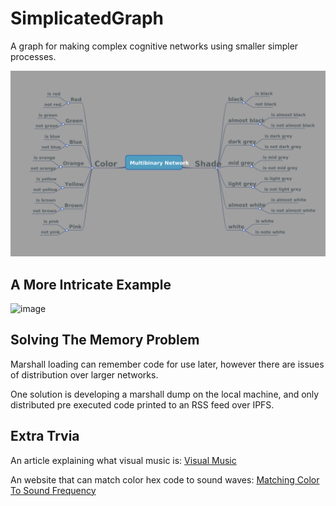 # SimplicatedGraph
A graph for making complex cognitive networks using smaller simpler processes.

![Filter Map](https://github.com/LWFlouisa/SimplicatedGraph/blob/main/Images/Multibinary%20Network.png?raw=true)

## A More Intricate Example
![image](https://github.com/LWFlouisa/SimplicatedGraph/assets/9245433/016347b2-7286-4715-af1a-e6a639140f5f)

## Solving The Memory Problem
Marshall loading can remember code for use later, however there are issues of distribution over larger networks.

One solution is developing a marshall dump on the local machine, and only distributed pre executed code printed to an RSS feed over IPFS.

## Extra Trvia

An article explaining what visual music is:
[Visual Music](https://en.wikipedia.org/wiki/Visual_music)

An website that can match color hex code to sound waves:
[Matching Color To Sound Frequency](https://www.flutopedia.com/sound_color.htm)

